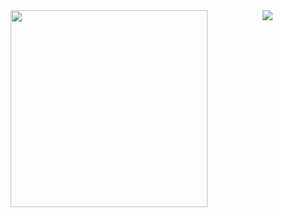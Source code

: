 <!-- https://github.com/anuraghazra/github-readme-stats -->
<div align=center>
   <a href="#" title="HHUUYYLLEE">
  <img align="center" width="315" src="https://github-readme-stats.vercel.app/api?username=HHUUYYLLEE&show_icons=true&theme=dark&custom_title=Lê&#32;Bá&#32;Huy&#39;s&#32;Github&#32;Stats&bg_color=30,0F172A,581C87,0F172A,0F172A,581C87,0F172A,0F172A,0F172A&ring_color=00ff00&include_all_commits=true"/></a>
  <a href="#" title="HHUUYYLLEE">
  <img align="right" src="https://github-readme-stats.vercel.app/api?username=trungquandev&show_icons=true&theme=react&border_color=61dafb&hide_border=true"/></a>
</div>
